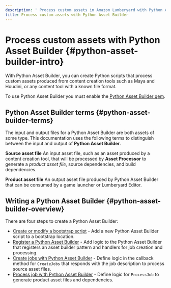 ```yaml
---
description: ' Process custom assets in Amazon Lumberyard with Python Asset Builder. '
title: Process custom assets with Python Asset Builder
---
```

# Process custom assets with Python Asset Builder {#python-asset-builder-intro}

 With Python Asset Builder, you can create Python scripts that process custom assets produced from content creation tools such as Maya and Houdini, or any content tool with a known file format\.

To use Python Asset Builder you must enable the [Python Asset Builder gem](/docs/userguide/assets/process/python/_index.md)\.

## Python Asset Builder terms {#python-asset-builder-terms}

The input and output files for a Python Asset Builder are both assets of some type\. This documentation uses the following terms to distinguish between the input and output of **Python Asset Builder**\.

**Source asset file**
An input asset file, such as an asset produced by a content creation tool, that will be processed by **Asset Processor** to generate a *product asset file*, source dependencies, and build dependencies\.

**Product asset file**
An output asset file produced by Python Asset Builder that can be consumed by a game launcher or Lumberyard Editor\.

## Writing a Python Asset Builder {#python-asset-builder-overview}

There are four steps to create a Python Asset Builder:
+ [Create or modify a bootstrap script](/docs/userguide/assets/process/python/bootstrap.md) \- Add a new Python Asset Builder script to a bootstrap location\.
+ [Register a Python Asset Builder](/docs/userguide/assets/process/python/register.md) \- Add logic to the Python Asset Builder that registers an asset builder pattern and handlers for job creation and processing\.
+ [Create jobs with Python Asset Builder](/docs/userguide/assets/process/python/create-job.md) \- Define logic in the callback method for `CreateJobs` that responds with the job description to process source asset files\.
+ [Process job with Python Asset Builder](/docs/userguide/assets/process/python/process-job.md) \- Define logic for `ProcessJob` to generate product asset files and dependencies\.